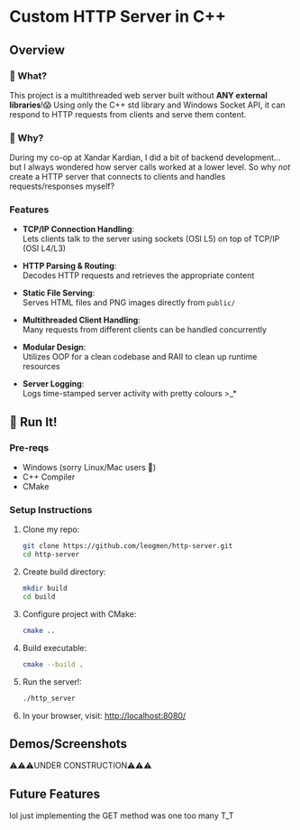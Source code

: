 # Custom HTTP Server in C++

## Overview

### 🤔 What? 
This project is a multithreaded web server built without **ANY external libraries**!😱 Using only the C++ std library and Windows Socket API, it can respond to HTTP requests from clients and serve them content.  

### 🗿 Why? 
During my co-op at Xandar Kardian, I did a bit of backend development... but I always wondered how server calls worked at a lower level. So why _not_ create a HTTP server that connects to clients and handles requests/responses myself?

### Features
- **TCP/IP Connection Handling**:   
  Lets clients talk to the server using sockets (OSI L5) on top of TCP/IP (OSI L4/L3)
  
- **HTTP Parsing & Routing**:  
  Decodes HTTP requests and retrieves the appropriate content 

- **Static File Serving**:  
  Serves HTML files and PNG images directly from `public/`  

- **Multithreaded Client Handling**:  
  Many requests from different clients can be handled concurrently

- **Modular Design**:  
  Utilizes OOP for a clean codebase and RAII to clean up runtime resources

- **Server Logging**:  
  Logs time-stamped server activity with pretty colours >_*

## 🙏 Run It!

### Pre-reqs
- Windows (sorry Linux/Mac users 🥀)
- C++ Compiler
- CMake

### Setup Instructions
1. Clone my repo:
   ```bash
   git clone https://github.com/leogmen/http-server.git
   cd http-server
2. Create build directory:
   ```bash
   mkdir build
   cd build
3. Configure project with CMake:
   ```bash
   cmake ..
5. Build executable:
   ```bash
   cmake --build .
6. Run the server!:
   ```bash
   ./http_server
7. In your browser, visit: [http://localhost:8080/](http://localhost:8080/)

## Demos/Screenshots
⚠️⚠️⚠️UNDER CONSTRUCTION⚠️⚠️⚠️

## Future Features
lol just implementing the GET method was one too many T_T

